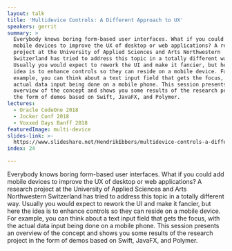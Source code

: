 ```yaml
---
layout: talk
title: 'Multidevice Controls: A Different Approach to UX'
speakers: gerrit
summary: >
  Everybody knows boring form-based user interfaces. What if you could add
  mobile devices to improve the UX of desktop or web applications? A research
  project at the University of Applied Sciences and Arts Northwestern
  Switzerland has tried to address this topic in a totally different way.
  Usually you would expect to rework the UI and make it fancier, but here the
  idea is to enhance controls so they can reside on a mobile device. For
  example, you can think about a text input field that gets the focus, with the
  actual data input being done on a mobile phone. This session presents an
  overview of the concept and shows you some results of the research project in
  the form of demos based on Swift, JavaFX, and Polymer.
lectures:
  - Oracle CodeOne 2018
  - Jocker Conf 2018
  - Voxxed Days Banff 2018
featuredImage: multi-device
slides-link: >-
  https://www.slideshare.net/HendrikEbbers/multidevice-controls-a-different-approach-to-ux
index: 24

---
```


Everybody knows boring form-based user interfaces. What if you could add mobile devices to improve the UX of desktop or web applications? A research project at the University of Applied Sciences and Arts Northwestern Switzerland has tried to address this topic in a totally different way. Usually you would expect to rework the UI and make it fancier, but here the idea is to enhance controls so they can reside on a mobile device. For example, you can think about a text input field that gets the focus, with the actual data input being done on a mobile phone. This session presents an overview of the concept and shows you some results of the research project in the form of demos based on Swift, JavaFX, and Polymer.
